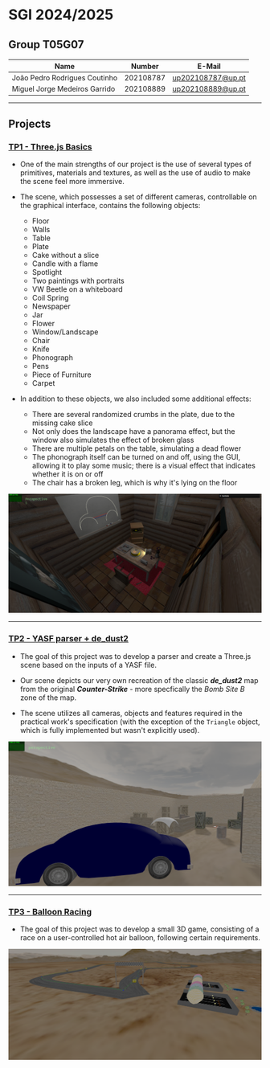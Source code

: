 # SGI 2024/2025

## Group T05G07

| Name             | Number    | E-Mail             |
| ---------------- | --------- | ------------------ |
| João Pedro Rodrigues Coutinho         | 202108787 | up202108787@up.pt                |
| Miguel Jorge Medeiros Garrido         | 202108889 | up202108889@up.pt                |

----

## Projects

### [TP1 - Three.js Basics](tp1)

- One of the main strengths of our project is the use of several types of primitives, materials and textures, as well as the use of audio to make the scene feel more immersive.

- The scene, which possesses a set of different cameras, controllable on the graphical interface, contains the following objects:
  - Floor
  - Walls
  - Table
  - Plate
  - Cake without a slice
  - Candle with a flame
  - Spotlight
  - Two paintings with portraits
  - VW Beetle on a whiteboard
  - Coil Spring
  - Newspaper
  - Jar
  - Flower
  - Window/Landscape
  - Chair
  - Knife
  - Phonograph
  - Pens
  - Piece of Furniture
  - Carpet

- In addition to these objects, we also included some additional effects:
  - There are several randomized crumbs in the plate, due to the missing cake slice
  - Not only does the landscape have a panorama effect, but the window also simulates the effect of broken glass
  - There are multiple petals on the table, simulating a dead flower
  - The phonograph itself can be turned on and off, using the GUI, allowing it to play some music; there is a visual effect that indicates whether it is on or off
  - The chair has a broken leg, which is why it's lying on the floor

<div align="center">

![Scene](tp1/utils/scene_print.png)
</div>

-----

### [TP2 - YASF parser + de_dust2](tp2)

- The goal of this project was to develop a parser and create a Three.js scene based on the inputs of a YASF file.

- Our scene depicts our very own recreation of the classic ***de_dust2*** map from the original ***Counter-Strike*** - more specfically the *Bomb Site B* zone of the map.

- The scene utilizes all cameras, objects and features required in the practical work's specification (with the exception of the ```Triangle``` object, which is fully implemented but wasn't explicitly used).

<div align="center">

![Scene](tp2/utils/scene_print.png)
</div>

----

### [TP3 - Balloon Racing](tp3)

- The goal of this project was to develop a small 3D game, consisting of a race on a user-controlled hot air balloon, following certain requirements.

<div align="center">

![Scene](tp3/utils/scene_print.png)
</div>
